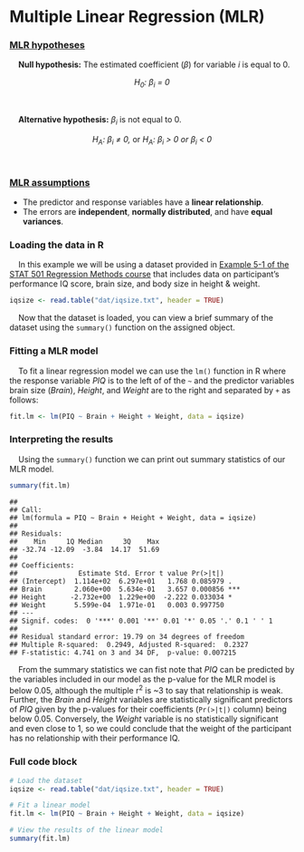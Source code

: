 
# Multiple Linear Regression (MLR)

### [MLR hypotheses](https://online.stat.psu.edu/stat501/lesson/5/5.3)

    **Null hypothesis:** The estimated coefficient (*β*) for variable
*i* is equal to 0.  
<center>
<i>H<sub>0</sub>: β<sub>i</sub> = 0</i>
</center>

 

    **Alternative hypothesis:** *β*<sub>*i*</sub> is not equal to 0.  
<center>
<i>H<sub>A</sub>: β<sub>i</sub> ≠ 0, </i>or<i> H<sub>A</sub>:
β<sub>i</sub> &gt; 0 or β<sub>i</sub> &lt; 0</i>
</center>

 

### [MLR assumptions](https://online.stat.psu.edu/stat501/lesson/7/7.3)

-   The predictor and response variables have a **linear relationship**.
-   The errors are **independent**, **normally distributed**, and have
    **equal variances**.

### Loading the data in R

    In this example we will be using a dataset provided in [Example 5-1
of the STAT 501 Regression Methods
course](https://online.stat.psu.edu/stat501/lesson/5/5.1) that includes
data on participant’s performance IQ score, brain size, and body size in
height & weight.

``` r
iqsize <- read.table("dat/iqsize.txt", header = TRUE)
```

    Now that the dataset is loaded, you can view a brief summary of the
dataset using the `summary()` function on the assigned object.

### Fitting a MLR model

    To fit a linear regression model we can use the `lm()` function in R
where the response variable *PIQ* is to the left of of the `~` and the
predictor variables brain size (*Brain*), *Height*, and *Weight* are to
the right and separated by `+` as follows:

``` r
fit.lm <- lm(PIQ ~ Brain + Height + Weight, data = iqsize)
```

### Interpreting the results

    Using the `summary()` function we can print out summary statistics
of our MLR model.

``` r
summary(fit.lm)
```

    ## 
    ## Call:
    ## lm(formula = PIQ ~ Brain + Height + Weight, data = iqsize)
    ## 
    ## Residuals:
    ##    Min     1Q Median     3Q    Max 
    ## -32.74 -12.09  -3.84  14.17  51.69 
    ## 
    ## Coefficients:
    ##               Estimate Std. Error t value Pr(>|t|)    
    ## (Intercept)  1.114e+02  6.297e+01   1.768 0.085979 .  
    ## Brain        2.060e+00  5.634e-01   3.657 0.000856 ***
    ## Height      -2.732e+00  1.229e+00  -2.222 0.033034 *  
    ## Weight       5.599e-04  1.971e-01   0.003 0.997750    
    ## ---
    ## Signif. codes:  0 '***' 0.001 '**' 0.01 '*' 0.05 '.' 0.1 ' ' 1
    ## 
    ## Residual standard error: 19.79 on 34 degrees of freedom
    ## Multiple R-squared:  0.2949, Adjusted R-squared:  0.2327 
    ## F-statistic: 4.741 on 3 and 34 DF,  p-value: 0.007215

    From the summary statistics we can fist note that *PIQ* can be
predicted by the variables included in our model as the p-value for the
MLR model is below 0.05, although the multiple r<sup>2</sup> is \~3 to
say that relationship is weak. Further, the *Brain* and *Height*
variables are statistically significant predictors of *PIQ* given by the
p-values for their coefficients (`Pr(>|t|)` column) being below 0.05.
Conversely, the *Weight* variable is no statistically significant and
even close to 1, so we could conclude that the weight of the participant
has no relationship with their performance IQ.

### Full code block

``` r
# Load the dataset
iqsize <- read.table("dat/iqsize.txt", header = TRUE)

# Fit a linear model
fit.lm <- lm(PIQ ~ Brain + Height + Weight, data = iqsize)

# View the results of the linear model
summary(fit.lm)
```
